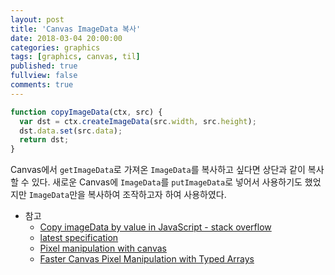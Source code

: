```yaml
---
layout: post
title: 'Canvas ImageData 복사'
date: 2018-03-04 20:00:00
categories: graphics
tags: [graphics, canvas, til]
published: true
fullview: false
comments: true
---
```


```javascript
function copyImageData(ctx, src) {
  var dst = ctx.createImageData(src.width, src.height);
  dst.data.set(src.data);
  return dst;
}
```

Canvas에서 `getImageData`로 가져온 `ImageData`를 복사하고 싶다면 상단과 같이 복사할 수 있다. 새로운 Canvas에 `ImageData`를 `putImageData`로 넣어서 사용하기도 했었지만 `ImageData`만을 복사하여 조작하고자 하여 사용하였다.

* 참고
  * [Copy imageData by value in JavaScript - stack overflow](https://stackoverflow.com/questions/5642383/copy-imagedata-by-value-in-javascript?rq=1)
  * [latest specification](https://www.w3.org/TR/2dcontext/#dom-imagedata-data)
  * [Pixel manipulation with canvas](https://developer.mozilla.org/ko/docs/Web/API/Canvas_API/Tutorial/Pixel_manipulation_with_canvas)
  * [Faster Canvas Pixel Manipulation with Typed Arrays](https://hacks.mozilla.org/2011/12/faster-canvas-pixel-manipulation-with-typed-arrays/)